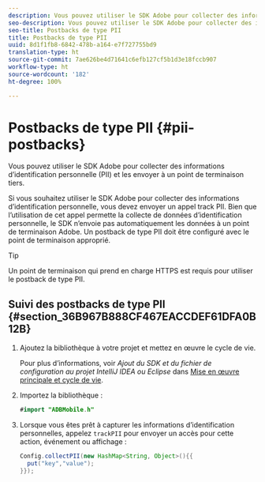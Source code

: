 ```yaml
---
description: Vous pouvez utiliser le SDK Adobe pour collecter des informations d’identification personnelle (PII) et les envoyer à un point de terminaison tiers.
seo-description: Vous pouvez utiliser le SDK Adobe pour collecter des informations d’identification personnelle (PII) et les envoyer à un point de terminaison tiers.
seo-title: Postbacks de type PII
title: Postbacks de type PII
uuid: 8d1f1fb8-6842-478b-a164-e7f727755bd9
translation-type: ht
source-git-commit: 7ae626be4d71641c6efb127cf5b1d3e18fccb907
workflow-type: ht
source-wordcount: '182'
ht-degree: 100%

---
```



# Postbacks de type PII {#pii-postbacks}

Vous pouvez utiliser le SDK Adobe pour collecter des informations d’identification personnelle (PII) et les envoyer à un point de terminaison tiers.

Si vous souhaitez utiliser le SDK Adobe pour collecter des informations d’identification personnelle, vous devez envoyer un appel track PII. Bien que l’utilisation de cet appel permette la collecte de données d’identification personnelle, le SDK n’envoie pas automatiquement les données à un point de terminaison Adobe. Un postback de type PII doit être configuré avec le point de terminaison approprié.

>[!TIP]
>
>Un point de terminaison qui prend en charge HTTPS est requis pour utiliser le postback de type PII.

## Suivi des postbacks de type PII {#section_36B967B888CF467EACCDEF61DFA0B12B}

1. Ajoutez la bibliothèque à votre projet et mettez en œuvre le cycle de vie.

   Pour plus d’informations, voir *Ajout du SDK et du fichier de configuration au projet IntelliJ IDEA ou Eclipse* dans [Mise en œuvre principale et cycle de vie](/help/android/getting-started/dev-qs.md).

1. Importez la bibliothèque :

   ```java
   #import "ADBMobile.h"
   ```

1. Lorsque vous êtes prêt à capturer les informations d’identification personnelles, appelez `trackPII` pour envoyer un accès pour cette action, événement ou affichage :

   ```java
   Config.collectPII(new HashMap<String, Object>(){{
     put("key","value");
   }});
   ```

